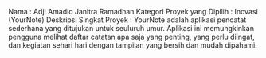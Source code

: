 Nama : Adji Amadio Janitra Ramadhan
Kategori Proyek yang Dipilih : Inovasi (YourNote) 
Deskripsi Singkat Proyek : YourNote adalah aplikasi pencatat  sederhana yang ditujukan untuk seuluruh umur. Aplikasi ini memungkinkan pengguna melihat daftar catatan apa saja yang penting, yang perlu diingat, dan kegiatan sehari hari dengan tampilan yang bersih dan mudah dipahami.

